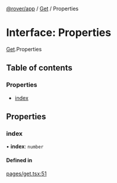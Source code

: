 [@rover/app](../README.md) / [Get](../modules/Get.md) / Properties

# Interface: Properties

[Get](../modules/Get.md).Properties

## Table of contents

### Properties

- [index](Get.Properties.md#index)

## Properties

### index

• **index**: `number`

#### Defined in

[pages/get.tsx:51](https://github.com/kasperisager/rover/blob/c3f6b21/app/pages/get.tsx#L51)

